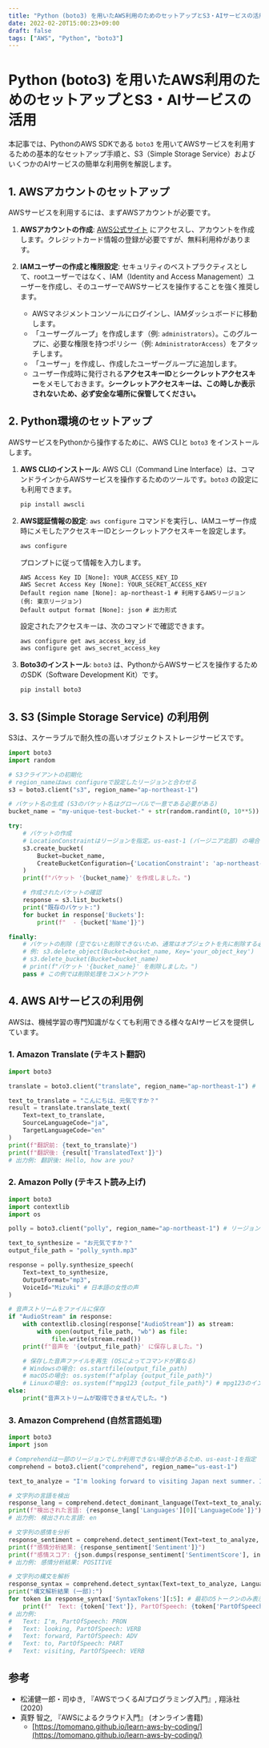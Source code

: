 ```yaml
---
title: "Python (boto3) を用いたAWS利用のためのセットアップとS3・AIサービスの活用"
date: 2022-02-20T15:00:23+09:00
draft: false
tags: ["AWS", "Python", "boto3"] 
---
```

<!--more-->
# Python (boto3) を用いたAWS利用のためのセットアップとS3・AIサービスの活用

本記事では、PythonのAWS SDKである `boto3` を用いてAWSサービスを利用するための基本的なセットアップ手順と、S3（Simple Storage Service）およびいくつかのAIサービスの簡単な利用例を解説します。

## 1. AWSアカウントのセットアップ

AWSサービスを利用するには、まずAWSアカウントが必要です。

1.  **AWSアカウントの作成**:
    [AWS公式サイト](https://aws.amazon.com/) にアクセスし、アカウントを作成します。クレジットカード情報の登録が必要ですが、無料利用枠があります。

2.  **IAMユーザーの作成と権限設定**:
    セキュリティのベストプラクティスとして、rootユーザーではなく、IAM（Identity and Access Management）ユーザーを作成し、そのユーザーでAWSサービスを操作することを強く推奨します。
    -   AWSマネジメントコンソールにログインし、IAMダッシュボードに移動します。
    -   「ユーザーグループ」を作成します（例: `administrators`）。このグループに、必要な権限を持つポリシー（例: `AdministratorAccess`）をアタッチします。
    -   「ユーザー」を作成し、作成したユーザーグループに追加します。
    -   ユーザー作成時に発行される**アクセスキーID**と**シークレットアクセスキー**をメモしておきます。**シークレットアクセスキーは、この時しか表示されないため、必ず安全な場所に保管してください。**

## 2. Python環境のセットアップ

AWSサービスをPythonから操作するために、AWS CLIと `boto3` をインストールします。

1.  **AWS CLIのインストール**:
    AWS CLI（Command Line Interface）は、コマンドラインからAWSサービスを操作するためのツールです。`boto3` の設定にも利用できます。
    ```bash
    pip install awscli
    ```

2.  **AWS認証情報の設定**:
    `aws configure` コマンドを実行し、IAMユーザー作成時にメモしたアクセスキーIDとシークレットアクセスキーを設定します。
    ```bash
    aws configure
    ```
    プロンプトに従って情報を入力します。
    ```
    AWS Access Key ID [None]: YOUR_ACCESS_KEY_ID
    AWS Secret Access Key [None]: YOUR_SECRET_ACCESS_KEY
    Default region name [None]: ap-northeast-1 # 利用するAWSリージョン (例: 東京リージョン)
    Default output format [None]: json # 出力形式
    ```
    設定されたアクセスキーは、次のコマンドで確認できます。
    ```bash
    aws configure get aws_access_key_id
    aws configure get aws_secret_access_key
    ```

3.  **Boto3のインストール**:
    `boto3` は、PythonからAWSサービスを操作するためのSDK（Software Development Kit）です。
    ```bash
    pip install boto3
    ```

## 3. S3 (Simple Storage Service) の利用例

S3は、スケーラブルで耐久性の高いオブジェクトストレージサービスです。

```python
import boto3
import random

# S3クライアントの初期化
# region_nameはaws configureで設定したリージョンと合わせる
s3 = boto3.client("s3", region_name="ap-northeast-1")

# バケット名の生成 (S3のバケット名はグローバルで一意である必要がある)
bucket_name = "my-unique-test-bucket-" + str(random.randint(0, 10**5))

try:
    # バケットの作成
    # LocationConstraintはリージョンを指定。us-east-1 (バージニア北部) の場合は不要
    s3.create_bucket(
        Bucket=bucket_name,
        CreateBucketConfiguration={'LocationConstraint': 'ap-northeast-1'}
    )
    print(f"バケット '{bucket_name}' を作成しました。")

    # 作成されたバケットの確認
    response = s3.list_buckets()
    print("既存のバケット:")
    for bucket in response['Buckets']:
        print(f"  - {bucket['Name']}")

finally:
    # バケットの削除 (空でないと削除できないため、通常はオブジェクトを先に削除する必要がある)
    # 例: s3.delete_object(Bucket=bucket_name, Key='your_object_key')
    # s3.delete_bucket(Bucket=bucket_name)
    # print(f"バケット '{bucket_name}' を削除しました。")
    pass # この例では削除処理をコメントアウト
```

## 4. AWS AIサービスの利用例

AWSは、機械学習の専門知識がなくても利用できる様々なAIサービスを提供しています。

### 1. Amazon Translate (テキスト翻訳)

```python
import boto3

translate = boto3.client("translate", region_name="ap-northeast-1") # リージョンを指定

text_to_translate = "こんにちは、元気ですか？"
result = translate.translate_text(
    Text=text_to_translate,
    SourceLanguageCode="ja",
    TargetLanguageCode="en"
)
print(f"翻訳前: {text_to_translate}")
print(f"翻訳後: {result['TranslatedText']}")
# 出力例: 翻訳後: Hello, how are you?
```

### 2. Amazon Polly (テキスト読み上げ)

```python
import boto3
import contextlib
import os

polly = boto3.client("polly", region_name="ap-northeast-1") # リージョンを指定

text_to_synthesize = "お元気ですか？"
output_file_path = "polly_synth.mp3"

response = polly.synthesize_speech(
    Text=text_to_synthesize,
    OutputFormat="mp3",
    VoiceId="Mizuki" # 日本語の女性の声
)

# 音声ストリームをファイルに保存
if "AudioStream" in response:
    with contextlib.closing(response["AudioStream"]) as stream:
        with open(output_file_path, "wb") as file:
            file.write(stream.read())
    print(f"音声を '{output_file_path}' に保存しました。")

    # 保存した音声ファイルを再生 (OSによってコマンドが異なる)
    # Windowsの場合: os.startfile(output_file_path)
    # macOSの場合: os.system(f"afplay {output_file_path}")
    # Linuxの場合: os.system(f"mpg123 {output_file_path}") # mpg123のインストールが必要
else:
    print("音声ストリームが取得できませんでした。")
```

### 3. Amazon Comprehend (自然言語処理)

```python
import boto3
import json

# Comprehendは一部のリージョンでしか利用できない場合があるため、us-east-1を指定
comprehend = boto3.client("comprehend", region_name="us-east-1") 

text_to_analyze = "I'm looking forward to visiting Japan next summer. It will be a great trip!"

# 文字列の言語を検出
response_lang = comprehend.detect_dominant_language(Text=text_to_analyze)
print(f"検出された言語: {response_lang['Languages'][0]['LanguageCode']}")
# 出力例: 検出された言語: en

# 文字列の感情を分析
response_sentiment = comprehend.detect_sentiment(Text=text_to_analyze, LanguageCode="en")
print(f"感情分析結果: {response_sentiment['Sentiment']}")
print(f"感情スコア: {json.dumps(response_sentiment['SentimentScore'], indent=2)}")
# 出力例: 感情分析結果: POSITIVE

# 文字列の構文を解析
response_syntax = comprehend.detect_syntax(Text=text_to_analyze, LanguageCode="en")
print("構文解析結果 (一部):")
for token in response_syntax['SyntaxTokens'][:5]: # 最初の5トークンのみ表示
    print(f"  Text: {token['Text']}, PartOfSpeech: {token['PartOfSpeech']['Tag']}")
# 出力例:
#   Text: I'm, PartOfSpeech: PRON
#   Text: looking, PartOfSpeech: VERB
#   Text: forward, PartOfSpeech: ADV
#   Text: to, PartOfSpeech: PART
#   Text: visiting, PartOfSpeech: VERB
```

## 参考
-   松浦健一郎・司ゆき, 『AWSでつくるAIプログラミング入門』, 翔泳社 (2020)
-   真野 智之, 『AWSによるクラウド入門』 (オンライン書籍)
    -   [https://tomomano.github.io/learn-aws-by-coding/](https://tomomano.github.io/learn-aws-by-coding/)